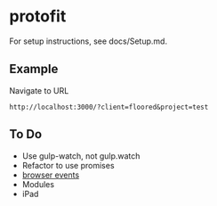 # protofit

For setup instructions, see docs/Setup.md.

## Example
Navigate to URL
```
http://localhost:3000/?client=floored&project=test
```

## To Do
- Use gulp-watch, not gulp.watch
- Refactor to use promises
- [browser events](https://github.com/mudcube/Event.js)
- Modules
- iPad